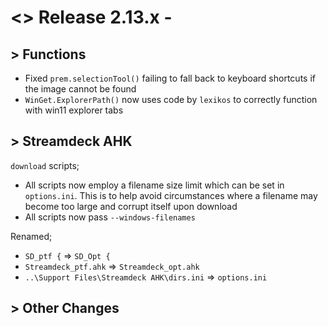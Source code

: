 # <> Release 2.13.x - 

## > Functions
- Fixed `prem.selectionTool()` failing to fall back to keyboard shortcuts if the image cannot be found
- `WinGet.ExplorerPath()` now uses code by `lexikos` to correctly function with win11 explorer tabs

## > Streamdeck AHK
`download` scripts;
- All scripts now employ a filename size limit which can be set in `options.ini`. This is to help avoid circumstances where a filename may become too large and corrupt itself upon download
- All scripts now pass `--windows-filenames`

Renamed;
- `SD_ptf {` => `SD_Opt {`
- `Streamdeck_ptf.ahk` => `Streamdeck_opt.ahk`
- `..\Support Files\Streamdeck AHK\dirs.ini` => `options.ini`

## > Other Changes
